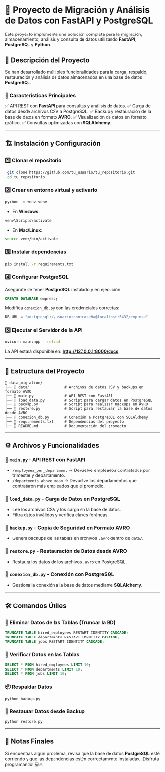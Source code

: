 # 🚀 Proyecto de Migración y Análisis de Datos con FastAPI y PostgreSQL

Este proyecto implementa una solución completa para la migración, almacenamiento, análisis y consulta de datos utilizando **FastAPI**, **PostgreSQL** y **Python**.

## 📌 **Descripción del Proyecto**
Se han desarrollado múltiples funcionalidades para la carga, respaldo, restauración y análisis de datos almacenados en una base de datos **PostgreSQL**.

### 🔹 **Características Principales**
✅ API REST con **FastAPI** para consultas y análisis de datos.
✅ Carga de datos desde archivos CSV a PostgreSQL.
✅ Backup y restauración de la base de datos en formato **AVRO**.
✅ Visualización de datos en formato gráfico.
✅ Consultas optimizadas con **SQLAlchemy**.

---
## 🏗️ **Instalación y Configuración**

### 1️⃣ **Clonar el repositorio**
```sh
 git clone https://github.com/tu_usuario/tu_repositorio.git
 cd tu_repositorio
```

### 2️⃣ **Crear un entorno virtual y activarlo**
```sh
python -m venv venv
```
- En **Windows**:
```sh
venv\Scripts\activate
```
- En **Mac/Linux**:
```sh
source venv/bin/activate
```

### 3️⃣ **Instalar dependencias**
```sh
pip install -r requirements.txt
```

### 4️⃣ **Configurar PostgreSQL**
Asegúrate de tener **PostgreSQL** instalado y en ejecución.
```sql
CREATE DATABASE empresa;
```
Modifica `conexion_db.py` con las credenciales correctas:
```python
DB_URL = "postgresql://usuario:contraseña@localhost:5432/empresa"
```

### 5️⃣ **Ejecutar el Servidor de la API**
```sh
uvicorn main:app --reload
```
La API estará disponible en: **http://127.0.0.1:8000/docs**

---
## 📂 **Estructura del Proyecto**
```plaintext
📁 data_migration/
│── 📂 data/                # Archivos de datos CSV y backups en formato AVRO
│── 📜 main.py              # API REST con FastAPI
│── 📜 load_data.py         # Script para cargar datos en PostgreSQL
│── 📜 backup.py            # Script para realizar backups en AVRO
│── 📜 restore.py           # Script para restaurar la base de datos desde AVRO
│── 📜 conexion_db.py       # Conexión a PostgreSQL con SQLAlchemy
│── 📜 requirements.txt     # Dependencias del proyecto
│── 📜 README.md            # Documentación del proyecto
```

---
## ⚙️ **Archivos y Funcionalidades**

### 🔹 `main.py` - API REST con FastAPI
- `/employees_per_department` → Devuelve empleados contratados por trimestre y departamento.
- `/departments_above_mean` → Devuelve los departamentos que contrataron más empleados que el promedio.

### 🔹 `load_data.py` - Carga de Datos en PostgreSQL
- Lee los archivos CSV y los carga en la base de datos.
- Filtra datos inválidos y verifica claves foráneas.

### 🔹 `backup.py` - Copia de Seguridad en Formato AVRO
- Genera backups de las tablas en archivos `.avro` dentro de `data/`.

### 🔹 `restore.py` - Restauración de Datos desde AVRO
- Restaura los datos de los archivos `.avro` en PostgreSQL.

### 🔹 `conexion_db.py` - Conexión con PostgreSQL
- Gestiona la conexión a la base de datos mediante **SQLAlchemy**.

---
## 🛠️ **Comandos Útiles**

### 🔄 **Eliminar Datos de las Tablas** (Truncar la BD)
```sql
TRUNCATE TABLE hired_employees RESTART IDENTITY CASCADE;
TRUNCATE TABLE departments RESTART IDENTITY CASCADE;
TRUNCATE TABLE jobs RESTART IDENTITY CASCADE;
```

### 🧐 **Verificar Datos en las Tablas**
```sql
SELECT * FROM hired_employees LIMIT 10;
SELECT * FROM departments LIMIT 10;
SELECT * FROM jobs LIMIT 10;
```

### 📦 **Respaldar Datos**
```sh
python backup.py
```

### 🔄 **Restaurar Datos desde Backup**
```sh
python restore.py
```

---
## 🚀 **Notas Finales**
Si encuentras algún problema, revisa que la base de datos **PostgreSQL** esté corriendo y que las dependencias estén correctamente instaladas. ¡Disfruta programando! 💻🔥

